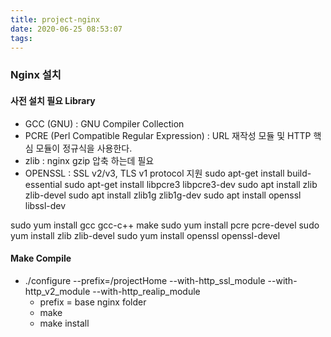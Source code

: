 ```yaml
---
title: project-nginx
date: 2020-06-25 08:53:07
tags:
---
```

### Nginx 설치
#### 사전 설치 필요 Library
- GCC (GNU) : GNU Compiler Collection
- PCRE (Perl Compatible Regular Expression) : URL 재작성 모듈 및 HTTP 핵심 모듈이 정규식을 사용한다.
- zlib : nginx gzip 압축 하는데 필요
- OPENSSL : SSL v2/v3, TLS v1 protocol 지원
 sudo apt-get install build-essential
 sudo apt-get install libpcre3 libpcre3-dev
 sudo apt install zlib zlib-devel
 sudo apt install zlib1g zlib1g-dev
 sudo apt install openssl libssl-dev
 
 sudo yum install gcc gcc-c++ make
 sudo yum install pcre pcre-devel
 sudo yum install zlib zlib-devel
 sudo yum install openssl openssl-devel

#### Make Compile
- ./configure --prefix=/projectHome --with-http_ssl_module --with-http_v2_module --with-http_realip_module
    - prefix = base nginx folder
    - make
    - make install 
